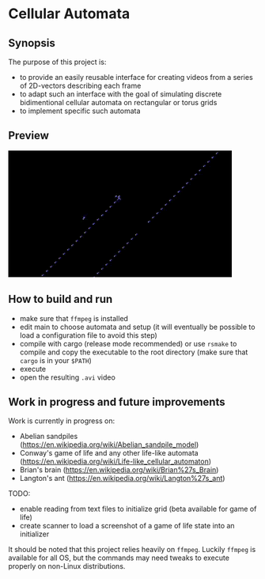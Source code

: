 # Cellular Automata

## Synopsis

The purpose of this project is:
- to provide an easily reusable interface for creating videos from a series of 2D-vectors describing each frame
- to adapt such an interface with the goal of simulating discrete bidimentional cellular automata on rectangular or torus grids
- to implement specific such automata

## Preview

![Brian's brain](img/brain_capture.gif)

## How to build and run

- make sure that `ffmpeg` is installed
- edit main to choose automata and setup (it will eventually be possible to load a configuration file to avoid this step)
- compile with cargo (release mode recommended) or use `rsmake` to compile and copy the executable to the root directory (make sure that `cargo` is in your `$PATH`)
- execute
- open the resulting `.avi` video


## Work in progress and future improvements

Work is currently in progress on:
- Abelian sandpiles (https://en.wikipedia.org/wiki/Abelian_sandpile_model)
- Conway's game of life and any other life-like automata (https://en.wikipedia.org/wiki/Life-like_cellular_automaton)
- Brian's brain (https://en.wikipedia.org/wiki/Brian%27s_Brain)
- Langton's ant (https://en.wikipedia.org/wiki/Langton%27s_ant)


TODO:
- enable reading from text files to initialize grid (beta available for game of life)
- create scanner to load a screenshot of a game of life state into an initializer


It should be noted that this project relies heavily on `ffmpeg`. Luckily `ffmpeg` is available for all OS, but the commands may need tweaks to execute properly on non-Linux distributions.
